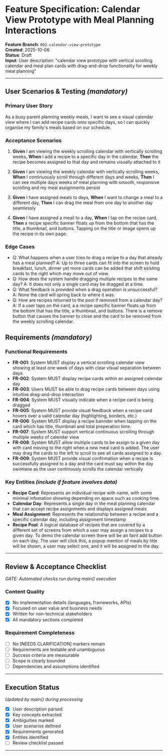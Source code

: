 # Feature Specification: Calendar View Prototype with Meal Planning Interactions

**Feature Branch**: `002-calendar-view-prototype`  
**Created**: 2025-10-06  
**Status**: Draft  
**Input**: User description: "calendar view prototype with vertical scrolling calendar and meal plan cards with drag-and-drop functionality for weekly meal planning"

---

## User Scenarios & Testing *(mandatory)*

### Primary User Story
As a busy parent planning weekly meals, I want to see a visual calendar view where I can add recipe cards onto specific days, so I can quickly organise my family's meals based on our schedule.

### Acceptance Scenarios
1. **Given** I am viewing the weekly scrolling calendar with vertically scrolling weeks, **When** I add a recipe to a specific day in the calendar, **Then** the recipe becomes assigned to that day and remains visually attached to it

2. **Given** I am viewing the weekly calendar with vertically scrolling weeks, **When** I continuously scroll through different days and weeks, **Then** I can see multiple days weeks of meal planning with smooth, responsive scrolling and my meal assignments persist

3. **Given** I have assigned meals to days, **When** I want to change a meal to a different day, **Then** I can drag the meal from one day to another day seamlessly

4. **Given** I have assigned a meail to a day, **When** I tap on the recipe card, **Then** a recipe specific banner floats up from the bottom that has the title, a thumbnail, and buttons. Tapping on the title or image opens up the recipe in its own page. 

### Edge Cases
- Q: What happens when a user tries to drag a recipe to a day that already has a meal planned?
  A: Up to three cards can fit into the screen to hold breakfast, lunch, dinner yet more cards can be added that shift existing cards to the right which may move out of view. 
- Q: How does the system handle dragging multiple recipes to the same day?
  A: It does not only a single card may be dragged at a time. 
- Q: What feedback is provided when a drag operation is unsuccessful?
  A: None the card will spring back to where it was. 
- Q: How are recipes returned to the pool if removed from a calendar day?
  A: If a user taps on the card, a a recipe specific banner floats up from the bottom that has the title, a thumbnail, and buttons. There is a remove button that causes the banner to close and the card to be removed from the weekly scrolling calendar. 

## Requirements *(mandatory)*

### Functional Requirements
- **FR-001**: System MUST display a vertical scrolling calendar view showing at least one week of days with clear visual separation between days
- **FR-002**: System MUST display recipe cards within an assigned calendar day
- **FR-003**: Users MUST be able to drag recipe cards between days using intuitive drag-and-drop interaction
- **FR-004**: System MUST visually indicate when a recipe card is being dragged
- **FR-005**: System MUST provide visual feedback when a recipe card hovers over a valid calendar day (highlighting, borders, etc.)
- **FR-006**: System MUST display a recipe bannder when tapping on the card which has title, thumbnail and total preperation time.
- **FR-007**: System MUST support vertical continuous scrolling through multiple weeks of calendar view
- **FR-008**: System MUST allow multiple cards to be assign to a given day with card moving to the right when a new meal card is added. The user may drag the cards to the left to scroll to see all cards assigned to a day. 
- **FR-009**: System MUST provide visual confirmation when a recipe is successfully assigned to a day and the card must say within the day swimlane as the user continously scrolls the calendar vertically

### Key Entities *(include if feature involves data)*
- **Recipe Card**: Represents an individual recipe with name, with some minimal infomation showing depending on space such as cooking time. 
- **Calendar Day**: Represents a single day in the meal planning calendar that can accept recipe assignments and displays assigned meals
- **Meal Assignment**: Represents the relationship between a recipe and a specific calendar day, including assignment timestamp
- **Recipe Pool**: A logical database of recipes that are covered by a different set of screens from which a user may assign a recipes to a given day. To demo the calendar screen there will be an faint add button on each day. The user will click this, a popup mention of meals by title will be shown, a user may select one, and it will be assigned to the day. 

---

## Review & Acceptance Checklist
*GATE: Automated checks run during main() execution*

### Content Quality
- [x] No implementation details (languages, frameworks, APIs)
- [x] Focused on user value and business needs
- [x] Written for non-technical stakeholders
- [x] All mandatory sections completed

### Requirement Completeness
- [ ] No [NEEDS CLARIFICATION] markers remain
- [ ] Requirements are testable and unambiguous  
- [ ] Success criteria are measurable
- [ ] Scope is clearly bounded
- [ ] Dependencies and assumptions identified

---

## Execution Status
*Updated by main() during processing*

- [x] User description parsed
- [x] Key concepts extracted
- [x] Ambiguities marked
- [x] User scenarios defined
- [x] Requirements generated
- [x] Entities identified
- [ ] Review checklist passed

---